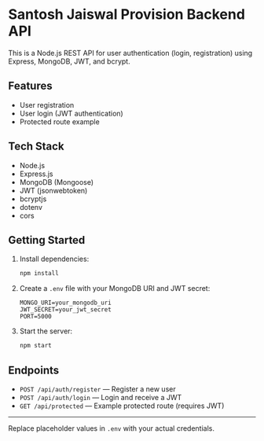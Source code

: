 # Santosh Jaiswal Provision Backend API

This is a Node.js REST API for user authentication (login, registration) using Express, MongoDB, JWT, and bcrypt.

## Features
- User registration
- User login (JWT authentication)
- Protected route example

## Tech Stack
- Node.js
- Express.js
- MongoDB (Mongoose)
- JWT (jsonwebtoken)
- bcryptjs
- dotenv
- cors

## Getting Started
1. Install dependencies:
   ```bash
   npm install
   ```
2. Create a `.env` file with your MongoDB URI and JWT secret:
   ```env
   MONGO_URI=your_mongodb_uri
   JWT_SECRET=your_jwt_secret
   PORT=5000
   ```
3. Start the server:
   ```bash
   npm start
   ```

## Endpoints
- `POST /api/auth/register` — Register a new user
- `POST /api/auth/login` — Login and receive a JWT
- `GET /api/protected` — Example protected route (requires JWT)

---
Replace placeholder values in `.env` with your actual credentials.
